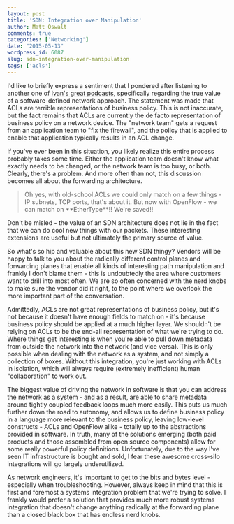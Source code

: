 ```yaml
---
layout: post
title: 'SDN: Integration over Manipulation'
author: Matt Oswalt
comments: true
categories: ['Networking']
date: "2015-05-13"
wordpress_id: 6087
slug: sdn-integration-over-manipulation
tags: ['acls']
---
```



I'd like to briefly express a sentiment that I pondered after listening to another one of [Ivan's great podcasts](http://blog.ipspace.net/2015/05/openflow-in-hp-campus-solutions-on.html), specifically regarding the true value of a software-defined network approach. The statement was made that ACLs are terrible representations of business policy. This is not inaccurate, but the fact remains that ACLs are currently the de facto representation of business policy on a network device. The "network team" gets a request from an application team to "fix the firewall", and the policy that is applied to enable that application typically results in an ACL change.

If you've ever been in this situation, you likely realize this entire process probably takes some time. Either the application team doesn't know what exactly needs to be changed, or the network team is too busy, or both. Clearly, there's a problem. And more often than not, this discussion becomes all about the forwarding architecture.

<blockquote>Oh yes, with old-school ACLs we could only match on a few things - IP subnets, TCP ports, that's about it. But now with OpenFlow - we can match on **EtherType**!! We're saved!!</blockquote>

Don't be misled - the value of an SDN architecture does not lie in the fact that we can do cool new things with our packets. These interesting extensions are useful but not ultimately the primary source of value.

So what's so hip and valuable about this new SDN thingy? Vendors will be happy to talk to you about the radically different control planes and forwarding planes that enable all kinds of interesting path manipulation and frankly I don't blame them - this is undoubtedly the area where customers want to drill into most often. We are so often concerned with the nerd knobs to make sure the vendor did it right, to the point where we overlook the more important part of the conversation.

Admittedly, ACLs are not great representations of business policy, but it's not because it doesn't have enough fields to match on - it's because business policy should be applied at a much higher layer. We shouldn't be relying on ACLs to be the end-all representation of what we're trying to do. Where things get interesting is when you're able to pull down metadata from outside the network into the network (and vice versa). This is only possible when dealing with the network as a system, and not simply a collection of boxes. Without this integration, you're just working with ACLs in isolation, which will always require (extremely inefficient) human "collaboration" to work out.

The biggest value of driving the network in software is that you can address the network as a system - and as a result, are able to share metadata around tightly coupled feedback loops much more easily. This puts us much further down the road to autonomy, and allows us to define business policy in a language more relevant to the business policy, leaving low-level constructs - ACLs and OpenFlow alike - totally up to the abstractions provided in software. In truth, many of the solutions emerging (both paid products and those assembled from open source components) allow for some really powerful policy definitions. Unfortunately, due to the way I've seen IT infrastructure is bought and sold, I fear these awesome cross-silo integrations will go largely underutilized.

As network engineers, it's important to get to the bits and bytes level - especially when troubleshooting. However, always keep in mind that this is first and foremost a systems integration problem that we're trying to solve. I frankly would prefer a solution that provides much more robust systems integration that doesn't change anything radically at the forwarding plane than a closed black box that has endless nerd knobs.
